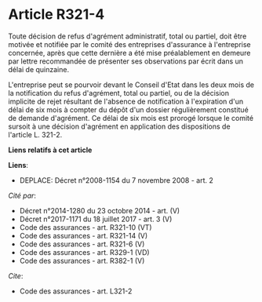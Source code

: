# Article R321-4

Toute décision de refus d'agrément administratif, total ou partiel, doit être motivée et notifiée par le comité des
entreprises d'assurance à l'entreprise concernée, après que cette dernière a été mise préalablement en demeure par lettre
recommandée de présenter ses observations par écrit dans un délai de quinzaine.

L'entreprise peut se pourvoir devant le Conseil d'Etat dans les deux mois de la notification du refus d'agrément, total ou
partiel, ou de la décision implicite de rejet résultant de l'absence de notification à l'expiration d'un délai de six mois à
compter du dépôt d'un dossier régulièrement constitué de demande d'agrément. Ce délai de six mois est prorogé lorsque le
comité sursoit à une décision d'agrément en application des dispositions de l'article L. 321-2.

**Liens relatifs à cet article**

**Liens**:

  - DEPLACE: Décret n°2008-1154 du 7 novembre 2008 - art. 2

_Cité par_:

  - Décret n°2014-1280 du 23 octobre 2014 - art. (V)
  - Décret n°2017-1171 du 18 juillet 2017 - art. 3 (V)
  - Code des assurances - art. R321-10 (VT)
  - Code des assurances - art. R321-14 (V)
  - Code des assurances - art. R321-6 (V)
  - Code des assurances - art. R329-1 (VD)
  - Code des assurances - art. R382-1 (V)

_Cite_:

  - Code des assurances - art. L321-2
